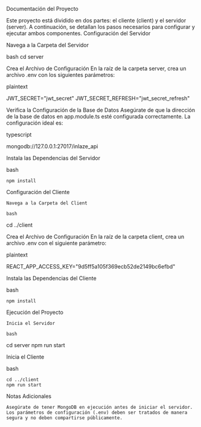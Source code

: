 Documentación del Proyecto

Este proyecto está dividido en dos partes: el cliente (client) y el servidor (server). A continuación, se detallan los pasos necesarios para configurar y ejecutar ambos componentes.
Configuración del Servidor

Navega a la Carpeta del Servidor

bash
cd server

Crea el Archivo de Configuración
En la raíz de la carpeta server, crea un archivo .env con los siguientes parámetros:

plaintext

JWT_SECRET="jwt_secret"
JWT_SECRET_REFRESH="jwt_secret_refresh"

Verifica la Configuración de la Base de Datos
Asegúrate de que la dirección de la base de datos en app.module.ts esté configurada correctamente. La configuración ideal es:

typescript

mongodb://127.0.0.1:27017/inlaze_api

Instala las Dependencias del Servidor

bash

    npm install


    

Configuración del Cliente

    Navega a la Carpeta del Client

    bash

cd ../client

Crea el Archivo de Configuración
En la raíz de la carpeta client, crea un archivo .env con el siguiente parámetro:

plaintext

REACT_APP_ACCESS_KEY="9d5ff5a105f369ecb52de2149bc6efbd"

Instala las Dependencias del Cliente

bash

    npm install

Ejecución del Proyecto

    Inicia el Servidor

    bash

cd server
npm run start

Inicia el Cliente

bash

    cd ../client
    npm run start

Notas Adicionales

    Asegúrate de tener MongoDB en ejecución antes de iniciar el servidor.
    Los parámetros de configuración (.env) deben ser tratados de manera segura y no deben compartirse públicamente.
